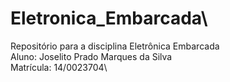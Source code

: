 # Eletronica_Embarcada\
Repositório para a disciplina Eletrônica Embarcada\
Aluno: Joselito Prado Marques da Silva\
Matrícula: 14/0023704\
